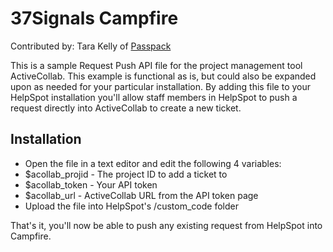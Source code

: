 # 37Signals Campfire

Contributed by: Tara Kelly of [Passpack](http://www.passpack.com)

This is a sample Request Push API file for the project management tool ActiveCollab. This example is functional as is, but could also be expanded upon as needed for your particular installation. By adding this file to your HelpSpot installation you'll allow staff members in HelpSpot to push a request directly into ActiveCollab to create a new ticket.

## Installation

* Open the file in a text editor and edit the following 4 variables:
* $acollab_projid - The project ID to add a ticket to
* $acollab_token - Your API token
* $acollab_url - ActiveCollab URL from the API token page
* Upload the file into HelpSpot's /custom_code folder

That's it, you'll now be able to push any existing request from HelpSpot into Campfire.